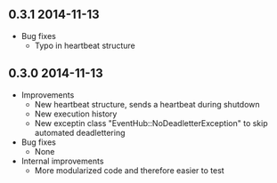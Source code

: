## 0.3.1 2014-11-13

* Bug fixes
  * Typo in heartbeat structure

## 0.3.0 2014-11-13

* Improvements
  * New heartbeat structure, sends a heartbeat during shutdown
  * New execution history
  * New exceptin class "EventHub::NoDeadletterException" to skip automated deadlettering
* Bug fixes
  * None
* Internal improvements
  * More modularized code and therefore easier to test
